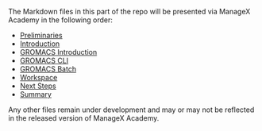The Markdown files in this part of the repo will be presented via ManageX Academy in the following order:

- [Preliminaries](/hpc/throughput/prelims.md)
- [Introduction](/hpc/throughput/intro.md)
- [GROMACS Introduction](/hpc/throughput/gromacs.md)
- [GROMACS CLI](/hpc/throughput/gromacs_cli.md)
- [GROMACS Batch](/hpc/throughput/gromacs_batch.md)
- [Workspace](/hpc/throughput/workspace.md)
- [Next Steps](/hpc/throughput/nextsteps.md)
- [Summary](/hpc/throughput/summary.md)

<!--- TODO 
. next 
. summary
--->

Any other files remain under development and may or may not be reflected in the released version of ManageX Academy.
